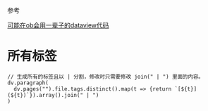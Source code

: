 
参考

[可能在ob会用一辈子的dataview代码](https://mp.weixin.qq.com/s/U58eLjVc4_78NFSzgLJb2A)

# 所有标签

```dataviewjs
// 生成所有的标签且以 | 分割，修改时只需要修改 join(" | ") 里面的内容。
dv.paragraph(
  dv.pages("").file.tags.distinct().map(t => {return `[${t}](${t})`}).array().join(" | ")
)
```

